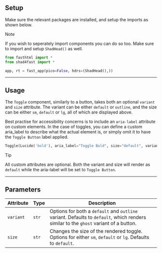 ## Setup

Make sure the relevant packages are installed, and setup the imports as shown below.

> [!NOTE]
> If you wish to seperately import components you can do so too. Make sure to import and setup `ShadHead()` as well.

```python
from fasthtml import *
from shad4fast import *

app, rt = fast_app(pico=False, hdrs=(ShadHead(),))
```

---

## Usage

The `Toggle` component, similarly to a button, takes both an optional `variant` and `size` attribute. The variant can be either `default` or `outline`, and the size can be either `sm`, `default` or `lg`, all of which are displayed above.

Best practise for accessibility concerns is to include an `aria-label` attribute on custom elements. In the case of toggles, you can define a custom aria_label to describe what the actual element is, or simply omit it to have the `Toggle Button` label applied.

```py
Toggle(Lucide('bold'), aria_label="Toggle Bold", size="default", variant="default")
```

> [!TIP]
> All custom attributes are optional. Both the variant and size will render as `default` while the aria-label will be set to `Toggle Button`.

---

## Parameters

| Attribute | Type  | Description                                                                                                                          |
| --------- | ----- | ------------------------------------------------------------------------------------------------------------------------------------ |
| `variant` | `str` | Options for both a `default` and `outline` variant. Defaults to `default`, which renders similar to the `ghost` variant of a button. |
| `size`    | `str` | Changes the size of the rendered toggle. Options for either `sm`, `default` or `lg`. Defaults to `default`.                          |
